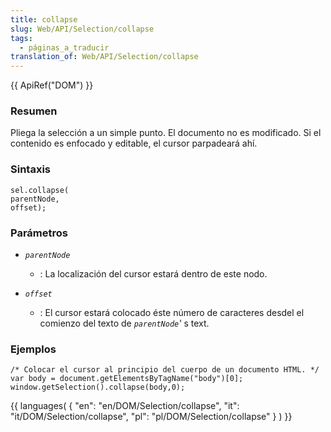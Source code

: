 ```yaml
---
title: collapse
slug: Web/API/Selection/collapse
tags:
  - páginas_a_traducir
translation_of: Web/API/Selection/collapse
---
```

{{ ApiRef("DOM") }}

### Resumen

Pliega la selección a un simple punto. El documento no es modificado. Si el contenido es enfocado y editable, el cursor parpadeará ahí.

### Sintaxis

    sel.collapse(
    parentNode,
    offset);

### Parámetros

- _`parentNode`_
  - : La localización del cursor estará dentro de este nodo.

- _`offset`_
  - : El cursor estará colocado éste número de caracteres desdel el comienzo del texto de
    _`parentNode`'_
    s text.

### Ejemplos

    /* Colocar el cursor al principio del cuerpo de un documento HTML. */
    var body = document.getElementsByTagName("body")[0];
    window.getSelection().collapse(body,0);

{{ languages( { "en": "en/DOM/Selection/collapse", "it": "it/DOM/Selection/collapse", "pl": "pl/DOM/Selection/collapse" } ) }}

